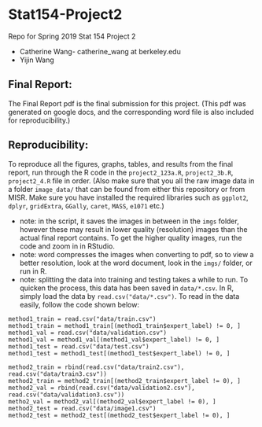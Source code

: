 # Stat154-Project2

Repo for Spring 2019 Stat 154 Project 2
+ Catherine Wang- catherine_wang at berkeley.edu
+ Yijin Wang

## Final Report: 

The Final Report pdf is the final submission for this project. (This pdf was generated on google docs, and the corresponding word file is also included for reproducibility.)

## Reproducibility:
To reproduce all the figures, graphs, tables, and results from the final report, run through the R code in the `project2_123a.R`, `project2_3b.R`, `project2_4.R` file in order. (Also make sure that you all the raw image data in a folder `image_data/` that can be found from either this repository or from MISR. Make sure you have installed the required libraries such as `ggplot2`, `dplyr`, `gridExtra`, `GGally`, `caret`, `MASS`, `e1071` etc.)


+ note: in the script, it saves the images in between in the `imgs` folder, however these may result in lower quality (resolution) images than the actual final report contains. To get the higher quality images, run the code and zoom in in RStudio. 
+ note: word compresses the images when converting to pdf, so to view a better resolution, look at the word document, look in the `imgs/` folder, or run in R. 
+ note: splitting the data into training and testing takes a while to run. To quicken the process, this data has been saved in `data/*.csv`. In R, simply load the data by `read.csv("data/*.csv")`. To read in the data easily, follow the code shown below:

```
method1_train = read.csv("data/train.csv")
method1_train = method1_train[(method1_train$expert_label) != 0, ]
method1_val = read.csv("data/validation.csv")
method1_val = method1_val[(method1_val$expert_label) != 0, ]
method1_test = read.csv("data/test.csv")
method1_test = method1_test[(method1_test$expert_label) != 0, ]

method2_train = rbind(read.csv("data/train2.csv"), read.csv("data/train3.csv"))
method2_train = method2_train[(method2_train$expert_label != 0), ]
method2_val = rbind(read.csv("data/validation2.csv"), read.csv("data/validation3.csv"))
metho2_val = method2_val[(method2_val$expert_label != 0), ]
method2_test = read.csv("data/image1.csv")
method2_test = method2_test[(method2_test$expert_label != 0), ]
```


